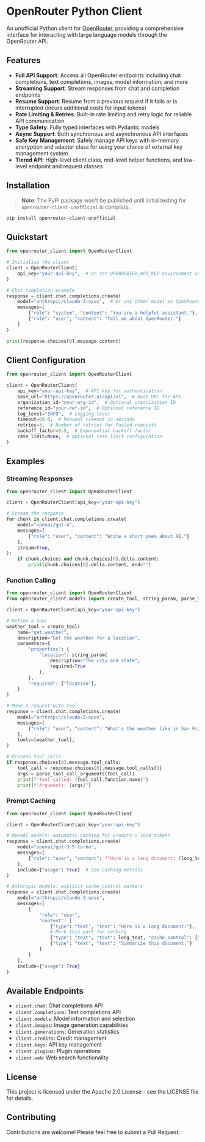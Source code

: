 # OpenRouter Python Client

An unofficial Python client for [OpenRouter](https://openrouter.ai/), providing a comprehensive interface for interacting with large language models through the OpenRouter API.

## Features

- **Full API Support**: Access all OpenRouter endpoints including chat completions, text completions, images, model information, and more
- **Streaming Support**: Stream responses from chat and completion endpoints
- **Resume Support**: Resume from a previous request if it fails or is interrupted (incurs additional costs for input tokens)
- **Rate Limiting & Retries**: Built-in rate limiting and retry logic for reliable API communication
- **Type Safety**: Fully typed interfaces with Pydantic models
- **Async Support**: Both synchronous and asynchronous API interfaces
- **Safe Key Management**: Safely manage API keys with in-memory encryption and adapter class for using your choice of external key management system
- **Tiered API**: High-level client class, mid-level helper functions, and low-level endpoint and request classes

## Installation

> **Note**: The PyPi package won't be published until initial testing for `openrouter-client-unofficial` is complete.

```bash
pip install openrouter-client-unofficial
```

## Quickstart

```python
from openrouter_client import OpenRouterClient

# Initialize the client
client = OpenRouterClient(
    api_key="your-api-key",  # Or set OPENROUTER_API_KEY environment variable
)

# Chat completion example
response = client.chat.completions.create(
    model="anthropic/claude-3-opus",  # Or any other model on OpenRouter
    messages=[
        {"role": "system", "content": "You are a helpful assistant."},
        {"role": "user", "content": "Tell me about OpenRouter."}
    ]
)

print(response.choices[0].message.content)
```

## Client Configuration

```python
from openrouter_client import OpenRouterClient

client = OpenRouterClient(
    api_key="your-api-key",  # API key for authentication
    base_url="https://openrouter.ai/api/v1",  # Base URL for API
    organization_id="your-org-id",  # Optional organization ID
    reference_id="your-ref-id",  # Optional reference ID
    log_level="INFO",  # Logging level
    timeout=60.0,  # Request timeout in seconds
    retries=3,  # Number of retries for failed requests
    backoff_factor=0.5,  # Exponential backoff factor
    rate_limit=None,  # Optional rate limit configuration
)
```

## Examples

### Streaming Responses

```python
from openrouter_client import OpenRouterClient

client = OpenRouterClient(api_key="your-api-key")

# Stream the response
for chunk in client.chat.completions.create(
    model="openai/gpt-4",
    messages=[
        {"role": "user", "content": "Write a short poem about AI."}
    ],
    stream=True,
):
    if chunk.choices and chunk.choices[0].delta.content:
        print(chunk.choices[0].delta.content, end="")
```

### Function Calling

```python
from openrouter_client import OpenRouterClient
from openrouter_client.models import create_tool, string_param, parse_tool_call_arguments

client = OpenRouterClient(api_key="your-api-key")

# Define a tool
weather_tool = create_tool(
    name="get_weather",
    description="Get the weather for a location",
    parameters={
        "properties": {
            "location": string_param(
                description="The city and state", 
                required=True
            ),
        },
        "required": ["location"],
    }
)

# Make a request with tool
response = client.chat.completions.create(
    model="anthropic/claude-3-opus",
    messages=[
        {"role": "user", "content": "What's the weather like in San Francisco?"}
    ],
    tools=[weather_tool],
)

# Process tool calls
if response.choices[0].message.tool_calls:
    tool_call = response.choices[0].message.tool_calls[0]
    args = parse_tool_call_arguments(tool_call)
    print(f"Tool called: {tool_call.function.name}")
    print(f"Arguments: {args}")
```

### Prompt Caching

```python
from openrouter_client import OpenRouterClient

client = OpenRouterClient(api_key="your-api-key")

# OpenAI models: automatic caching for prompts > 1024 tokens
response = client.chat.completions.create(
    model="openai/gpt-3.5-turbo",
    messages=[
        {"role": "user", "content": f"Here is a long document: {long_text}\n\nSummarize this document."}
    ],
    include={"usage": True}  # See caching metrics
)

# Anthropic models: explicit cache_control markers
response = client.chat.completions.create(
    model="anthropic/claude-3-opus",
    messages=[
        {
            "role": "user",
            "content": [
                {"type": "text", "text": "Here is a long document:"},
                # Mark this part for caching
                {"type": "text", "text": long_text, "cache_control": {"type": "ephemeral"}},
                {"type": "text", "text": "Summarize this document."}
            ]
        }
    ],
    include={"usage": True}
)
```

## Available Endpoints

- `client.chat`: Chat completions API
- `client.completions`: Text completions API
- `client.models`: Model information and selection
- `client.images`: Image generation capabilities
- `client.generations`: Generation statistics
- `client.credits`: Credit management
- `client.keys`: API key management
- `client.plugins`: Plugin operations
- `client.web`: Web search functionality

## License

This project is licensed under the Apache 2.0 License - see the LICENSE file for details.

## Contributing

Contributions are welcome! Please feel free to submit a Pull Request.
